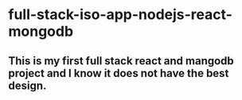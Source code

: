 # full-stack-iso-app-nodejs-react-mongodb
## This is my first full stack react and mangodb project and I know it does not have the best design.
